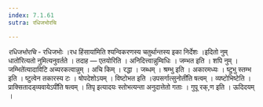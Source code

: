 ```yaml
---
index: 7.1.61
sutra: रधिजभोरचि

---
```

_रधिजभोरचि_ - रधिजभोः ।रध हिंसाया॑मिति श्यन्विकरणस्य चतुर्थान्तस्य इका निर्देशः ।इदितो नुम् धातो॑रित्यतो नुमित्यनुवर्तते । तदाह — एतयोरिति । अनिदित्त्वान्नुम्विधिः । जम्भत इति । शपि नुम् ।जम्भिते॑त्यादाविटि अच्परकत्वान्नुम् । अचि किम्  । रद्धा । जब्धम् । श्रम्भु इति । अकारमध्यः । ष्टुभु स्तम्भ इति । ष्टुत्वेन तकारस्य टः । षोपदेशोऽयम् । विष्टोभत इति ।उपसर्गात्सुनोती॑ति षत्वम् । व्यष्टोभिष्टेति ।प्राक्सितादड्व्यवायेऽपी॑ति षत्वम् । तिपृ इत्यादयः स्तोभत्यन्ता अनुदात्तेतो गताः । गुपू रक्,ण इति । ऊदिदयम् ।